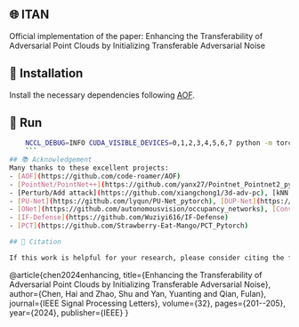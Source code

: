 ## 🌐 ITAN
Official implementation of the paper: Enhancing the Transferability of Adversarial Point Clouds by Initializing Transferable Adversarial Noise

## 🌟 Installation
Install the necessary dependencies following [AOF](https://github.com/code-roamer/AOF).

## 💾 Run
```bash
    NCCL_DEBUG=INFO CUDA_VISIBLE_DEVICES=0,1,2,3,4,5,6,7 python -m torch.distributed.launch --nproc_per_node=8 --master_port=29506  baselines/attack_scripts/untarget_ITAN_attack.py --test_batch_size 35
    ```
## 📚 Acknowledgement
Many thanks to these excellent projects:
- [AOF](https://github.com/code-roamer/AOF)
- [PointNet/PointNet++](https://github.com/yanx27/Pointnet_Pointnet2_pytorch), [DGCNN](https://github.com/WangYueFt/dgcnn), [PointConv](https://github.com/DylanWusee/pointconv_pytorch), [RS-CNN](https://github.com/Yochengliu/Relation-Shape-CNN)
- [Perturb/Add attack](https://github.com/xiangchong1/3d-adv-pc), [kNN attack](https://github.com/jinyier/ai_pointnet_attack), [Drop attack](https://github.com/tianzheng4/PointCloud-Saliency-Maps)
- [PU-Net](https://github.com/lyqun/PU-Net_pytorch), [DUP-Net](https://github.com/RyanHangZhou/DUP-Net)
- [ONet](https://github.com/autonomousvision/occupancy_networks), [ConvONet](https://github.com/autonomousvision/convolutional_occupancy_networks)
- [IF-Defense](https://github.com/Wuziyi616/IF-Defense)
- [PCT](https://github.com/Strawberry-Eat-Mango/PCT_Pytorch)

## 📝 Citation

If this work is helpful for your research, please consider citing the following BibTeX entry.

```
@article{chen2024enhancing,
  title={Enhancing the Transferability of Adversarial Point Clouds by Initializing Transferable Adversarial Noise},
  author={Chen, Hai and Zhao, Shu and Yan, Yuanting and Qian, Fulan},
  journal={IEEE Signal Processing Letters},
  volume={32},
  pages={201--205},
  year={2024},
  publisher={IEEE}
}
```
